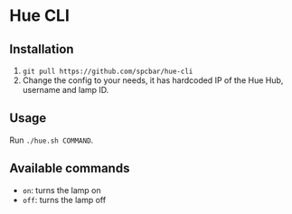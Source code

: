 # Hue CLI

## Installation

1. `git pull https://github.com/spcbar/hue-cli`
2. Change the config to your needs, it has hardcoded IP of the Hue Hub, username and lamp ID.

## Usage

Run `./hue.sh COMMAND`.

## Available commands

- `on`: turns the lamp on 
- `off`: turns the lamp off

